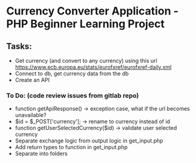 # Currency Converter Application - PHP Beginner Learning Project


## Tasks:
* Get currency (and convert to any currency) using this url https://www.ecb.europa.eu/stats/eurofxref/eurofxref-daily.xml
* Connect to db, get currency data from the db
* Create an API


### To Do: (code review issues from gitlab repo)
* function getApiResponse() -> exception case, what if the url becomes unavailable?
* $id = $_POST['currency']; -> rename to currency instead of id
* function getUserSelectedCurrency($id) -> validate user selected currency
* Separate exchange logic from output logic in get_input.php
* Add return types to function in get_input.php
* Separate into folders
